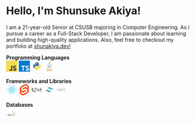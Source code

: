 <h1>Hello, I'm Shunsuke Akiya!</h1>

I am a 21-year-old Senior at CSUSB majoring in Computer Engineering. As I pursue a career as a Full-Stack Developer, I am passionate about learning and building high-quality applications.
Also, feel free to checkout my portfolio at [shunakiya.dev!](https://shunakiya.dev/)

**Programming Languages**
<br/>
<img alt="JS" title="JavaScript" width="30px" src="https://raw.githubusercontent.com/github/explore/master/topics/javascript/javascript.png"> <img alt="Typescript" title="Typescript" width="30px" src="https://raw.githubusercontent.com/github/explore/main/topics/typescript/typescript.png"> <img title="Python" alt="Python" width="30px" src="https://raw.githubusercontent.com/github/explore/master/topics/python/python.png" /> <img title="Java" alt="Java" width="30px" src="https://raw.githubusercontent.com/github/explore/master/topics/java/java.png" />

**Frameworks and Libraries**
<br/>
<img title="React" alt="React" width="30px" src="https://raw.githubusercontent.com/github/explore/master/topics/react/react.png"> <img title="Svelte" alt="Svelte" width="30px" src="https://raw.githubusercontent.com/github/explore/master/topics/svelte/svelte.png"> <img title="Flask" alt="Flask" width="30px" src="https://raw.githubusercontent.com/github/explore/master/topics/flask/flask.png"> <img title="Tailwind" alt="Tailwind" width="30px" src="https://raw.githubusercontent.com/github/explore/master/topics/tailwind/tailwind.png"> <img title="Next.JS" alt="Next.JS" width="30px" src="https://raw.githubusercontent.com/github/explore/master/topics/nextjs/nextjs.png">

**Databases**
<br/>
<img title="MySQL" alt="MySQL" width="30px" src="https://raw.githubusercontent.com/github/explore/master/topics/mysql/mysql.png">
